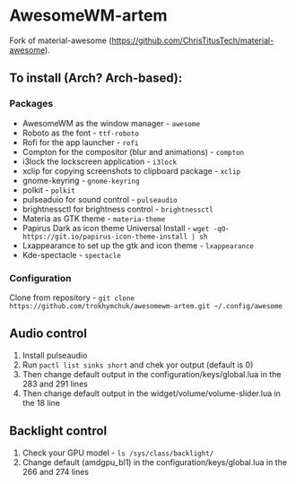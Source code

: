 # AwesomeWM-artem
Fork of material-awesome (https://github.com/ChrisTitusTech/material-awesome).

## To install (Arch? Arch-based):
### Packages
- AwesomeWM as the window manager - `awesome`
- Roboto as the font - `ttf-roboto`
- Rofi for the app launcher - `rofi`
- Compton for the compositor (blur and animations) - `compton`
- i3lock the lockscreen application - `i3lock`
- xclip for copying screenshots to clipboard package - `xclip`
- gnome-keyring - `gnome-keyring`
- polkit - `polkit`
- pulseaduio for sound control - `pulseaudio`
- brightnessctl for brightness control - `brightnessctl`
- Materia as GTK theme - `materia-theme`
- Papirus Dark as icon theme Universal Install - `wget -qO- https://git.io/papirus-icon-theme-install | sh`
- Lxappearance to set up the gtk and icon theme - `lxappearance`
- Kde-spectacle - `spectacle`
### Configuration
Clone from repository - `git clone https://github.com/trokhymchuk/awesomewm-artem.git ~/.config/awesome`

## Audio control
1. Install pulseaudio
2. Run `pactl list sinks short` and chek yor output (default is 0)
3. Then change default output in the  configuration/keys/global.lua in the 283 and 291 lines
4. Then change default output in the  widget/volume/volume-slider.lua in the 18 line

## Backlight control
1. Check your GPU model - `ls /sys/class/backlight/`
2. Change default (amdgpu_bl1) in the configuration/keys/global.lua in the 266 and 274 lines
